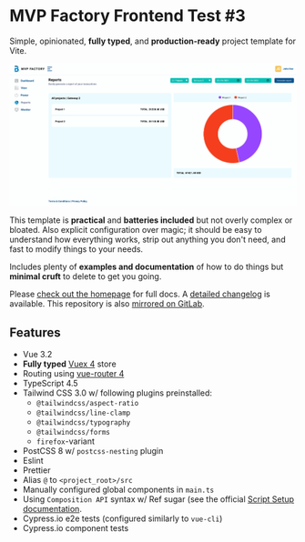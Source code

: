 # MVP Factory Frontend Test #3

Simple, opinionated, **fully typed**, and **production-ready** project template for Vite.

![Editor screenshot](src/assets/editor_screenshot.png)

This template is **practical** and **batteries included** but not overly complex or bloated. Also explicit configuration over magic; it should be easy to understand how everything works, strip out anything you don't need, and fast to modify things to your needs.

Includes plenty of **examples and documentation** of how to do things but **minimal cruft** to delete to get you going.

Please [check out the homepage](http://mvpf-frontend-test-3.surge.sh/) for full docs. A [detailed changelog](./CHANGES.md) is available. This repository is also [mirrored on GitLab](https://github.com/ironwebstar/MVP-Factory-Frontend-Test-3).

## Features

- Vue 3.2
- **Fully typed** [Vuex 4](https://next.vuex.vuejs.org/) store
- Routing using [vue-router 4](https://next.router.vuejs.org/)
- TypeScript 4.5
- Tailwind CSS 3.0 w/ following plugins preinstalled:
  - `@tailwindcss/aspect-ratio`
  - `@tailwindcss/line-clamp`
  - `@tailwindcss/typography`
  - `@tailwindcss/forms`
  - `firefox`-variant
- PostCSS 8 w/ `postcss-nesting` plugin
- Eslint
- Prettier
- Alias `@` to `<project_root>/src`
- Manually configured global components in `main.ts`
- Using `Composition API` syntax w/ Ref sugar (see the official [Script Setup documentation](https://v3.vuejs.org/api/composition-api.html).
- Cypress.io e2e tests (configured similarly to `vue-cli`)
- Cypress.io component tests
